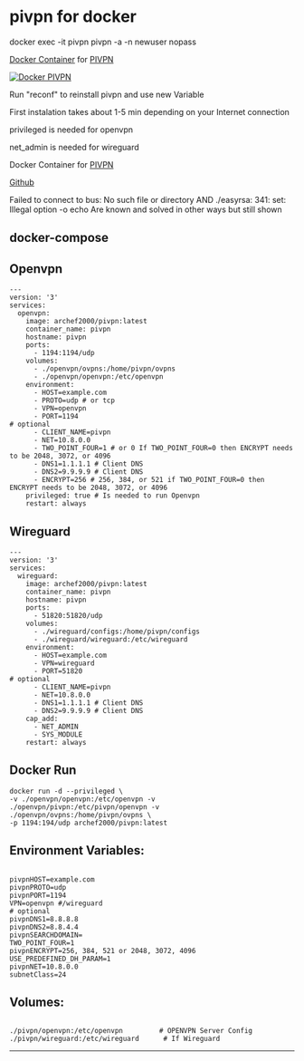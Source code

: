 # pivpn for docker


<p>
docker exec -it  pivpn pivpn -a -n newuser nopass
</p>



<a href="https://hub.docker.com/repository/docker/archef2000/pivpn">Docker Container</a> for <a href="https://github.com/pivpn/pivpn">PIVPN</a>


[![Docker PIVPN](https://github.com/Archef2000/pivpn-docker/actions/workflows/main.yml/badge.svg)](https://github.com/Archef2000/pivpn-docker/actions/workflows/main.yml)

Run "reconf" to reinstall pivpn and use new Variable

First instalation takes about 1-5 min depending on your Internet connection

privileged is needed for openvpn

net_admin is needed for wireguard

Docker Container for <a href="https://github.com/pivpn/pivpn">PIVPN</a>

<a href="https://github.com/Archef2000/pivpn-docker/">Github</a>

Failed to connect to bus: No such file or directory AND
./easyrsa: 341: set: Illegal option -o echo
Are known and solved in other ways but still shown

<h2>docker-compose</h2>
<h2>Openvpn</h2>
<pre><code class="language-yaml">---
version: '3'
services:
  openvpn:
    image: archef2000/pivpn:latest
    container_name: pivpn
    hostname: pivpn
    ports:
      - 1194:1194/udp
    volumes:
      - ./openvpn/ovpns:/home/pivpn/ovpns
      - ./openvpn/openvpn:/etc/openvpn
    environment:
      - HOST=example.com
      - PROTO=udp # or tcp
      - VPN=openvpn
      - PORT=1194
# optional
      - CLIENT_NAME=pivpn
      - NET=10.8.0.0
      - TWO_POINT_FOUR=1 # or 0 If TWO_POINT_FOUR=0 then ENCRYPT needs to be 2048, 3072, or 4096
      - DNS1=1.1.1.1 # Client DNS
      - DNS2=9.9.9.9 # Client DNS
      - ENCRYPT=256 # 256, 384, or 521 if TWO_POINT_FOUR=0 then ENCRYPT needs to be 2048, 3072, or 4096
    privileged: true # Is needed to run Openvpn
    restart: always
</code></pre>
<h2>Wireguard</h2>
<pre><code class="language-yaml">---
version: '3'
services:
  wireguard:
    image: archef2000/pivpn:latest
    container_name: pivpn
    hostname: pivpn
    ports:
      - 51820:51820/udp
    volumes:
      - ./wireguard/configs:/home/pivpn/configs
      - ./wireguard/wireguard:/etc/wireguard
    environment:
      - HOST=example.com
      - VPN=wireguard
      - PORT=51820
# optional
      - CLIENT_NAME=pivpn
      - NET=10.8.0.0
      - DNS1=1.1.1.1 # Client DNS
      - DNS2=9.9.9.9 # Client DNS
    cap_add:
      - NET_ADMIN
      - SYS_MODULE
    restart: always
</code></pre>
<h2>Docker Run</h2>
<pre><code class="language-yaml">docker run -d --privileged \
-v ./openvpn/openvpn:/etc/openvpn -v ./openvpn/pivpn:/etc/pivpn/openvpn -v ./openvpn/ovpns:/home/pivpn/ovpns \
-p 1194:194/udp archef2000/pivpn:latest</code></pre>

<h2>Environment Variables:</h2>
<pre><code class="language-yaml">
pivpnHOST=example.com
pivpnPROTO=udp
pivpnPORT=1194
VPN=openvpn #/wireguard
# optional
pivpnDNS1=8.8.8.8
pivpnDNS2=8.8.4.4
pivpnSEARCHDOMAIN=
TWO_POINT_FOUR=1
pivpnENCRYPT=256, 384, 521 or 2048, 3072, 4096
USE_PREDEFINED_DH_PARAM=1
pivpnNET=10.8.0.0
subnetClass=24
</code></pre>
<h2>Volumes:</h2>
<pre><code class="language-yaml">
./pivpn/openvpn:/etc/openvpn         # OPENVPN Server Config
./pivpn/wireguard:/etc/wireguard      # If Wireguard
</code></pre>

<hr>
